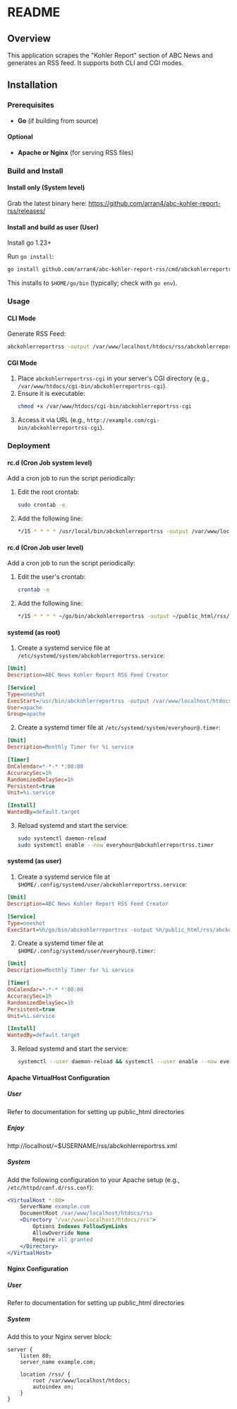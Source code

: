# README

## Overview
This application scrapes the "Kohler Report" section of ABC News and generates an RSS feed. It supports both CLI and CGI modes.

## Installation

### Prerequisites
- **Go** (if building from source)

#### Optional
- **Apache or Nginx** (for serving RSS files)

### Build and Install

#### Install only (System level)
Grab the latest binary here: https://github.com/arran4/abc-kohler-report-rss/releases/

#### Install and build as user (User)
Install go 1.23+

Run `go install`:
```bash
go install github.com/arran4/abc-kohler-report-rss/cmd/abckohlerreportrss@latest
```
This installs to `$HOME/go/bin` (typically; check with `go env`).

### Usage
#### CLI Mode
Generate RSS Feed:
```bash
abckohlerreportrss -output /var/www/localhost/htdocs/rss/abckohlerreportrss.xml
```

#### CGI Mode
1. Place `abckohlerreportrss-cgi` in your server's CGI directory (e.g., `/var/www/htdocs/cgi-bin/abckohlerreportrss-cgi`).
2. Ensure it is executable:
   ```bash
   chmod +x /var/www/htdocs/cgi-bin/abckohlerreportrss-cgi
   ```
3. Access it via URL (e.g., `http://example.com/cgi-bin/abckohlerreportrss-cgi`).

### Deployment

#### rc.d (Cron Job system level)
Add a cron job to run the script periodically:
1. Edit the root crontab:
   ```bash
   sudo crontab -e
   ```
2. Add the following line:
   ```bash
   */15 * * * * /usr/local/bin/abckohlerreportrss -output /var/www/localhost/htdocs/rss/abckohlerreportrss.xml
   ```

#### rc.d (Cron Job user level)
Add a cron job to run the script periodically:
1. Edit the user's crontab:
   ```bash
   crontab -e
   ```
2. Add the following line:
   ```bash
   */15 * * * * ~/go/bin/abckohlerreportrss -output ~/public_html/rss/abckohlerreportrss.xml
   ```

#### systemd (as root)
1. Create a systemd service file at `/etc/systemd/system/abckohlerreportrss.service`:
```ini
[Unit]
Description=ABC News Kohler Report RSS Feed Creator

[Service]
Type=oneshot
ExecStart=/usr/bin/abckohlerreportrss -output /var/www/localhost/htdocs/rss/abckohlerreportrss.xml
User=apache
Group=apache
```

2. Create a systemd timer file at `/etc/systemd/system/everyhour@.timer`:

```ini
[Unit]
Description=Monthly Timer for %i service

[Timer]
OnCalendar=*-*-* *:00:00
AccuracySec=1h
RandomizedDelaySec=1h
Persistent=true
Unit=%i.service

[Install]
WantedBy=default.target
```

3. Reload systemd and start the service:
   ```bash
   sudo systemctl daemon-reload
   sudo systemctl enable --now everyhour@abckohlerreportrss.timer
   ```

#### systemd (as user)
1. Create a systemd service file at `$HOME/.config/systemd/user/abckohlerreportrss.service`:
```ini
[Unit]
Description=ABC News Kohler Report RSS Feed Creator

[Service]
Type=oneshot
ExecStart=%h/go/bin/abckohlerreportrss -output %h/public_html/rss/abckohlerreportrss.xml
```

2. Create a systemd timer file at `$HOME/.config/systemd/user/everyhour@.timer`:

```ini
[Unit]
Description=Monthly Timer for %i service

[Timer]
OnCalendar=*-*-* *:00:00
AccuracySec=1h
RandomizedDelaySec=1h
Persistent=true
Unit=%i.service

[Install]
WantedBy=default.target
```

3. Reload systemd and start the service:
   ```bash
   systemctl --user daemon-reload && systemctl --user enable --now everyhour@abckohlerreportrss.timer
   ```

#### Apache VirtualHost Configuration
##### User

Refer to documentation for setting up public_html directories

##### Enjoy

http://localhost/~$USERNAME/rss/abckohlerreportrss.xml

##### System

Add the following configuration to your Apache setup (e.g., `/etc/httpd/conf.d/rss.conf`):
```apache
<VirtualHost *:80>
    ServerName example.com
    DocumentRoot /var/www/localhost/htdocs/rss
    <Directory "/var/www/localhost/htdocs/rss">
        Options Indexes FollowSymLinks
        AllowOverride None
        Require all granted
    </Directory>
</VirtualHost>
```

#### Nginx Configuration
##### User

Refer to documentation for setting up public_html directories

##### System

Add this to your Nginx server block:
```nginx
server {
    listen 80;
    server_name example.com;

    location /rss/ {
        root /var/www/localhost/htdocs;
        autoindex on;
    }
}
```
